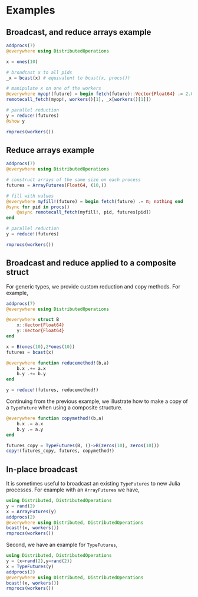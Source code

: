 # Examples

## Broadcast, and reduce arrays example

```julia
addprocs(7)
@everywhere using DistributedOperations

x = ones(10)

# broadcast x to all pids
_x = bcast(x) # equivalent to bcast(x, procs())

# manipulate x on one of the workers
@everywhere myop!(future) = begin fetch(future)::Vector{Float64} .= 2.0; nothing end
remotecall_fetch(myop!, workers()[1], _x[workers()[1]])

# parallel reduction
y = reduce!(futures)
@show y

rmprocs(workers())
```

## Reduce arrays example

```julia
addprocs(7)
@everywhere using DistributedOperations

# construct arrays of the same size on each process
futures = ArrayFutures(Float64, (10,))

# fill with values
@everywhere myfill!(future) = begin fetch(future) .= π; nothing end
@sync for pid in procs()
    @async remotecall_fetch(myfill!, pid, futures[pid])
end

# parallel reduction
y = reduce!(futures)

rmprocs(workers())
```

## Broadcast and reduce applied to a composite struct
For generic types, we provide custom reduction and copy methods.  For example,
```julia
addprocs(7)
@everywhere using DistributedOperations

@everywhere struct B
    x::Vector{Float64}
    y::Vector{Float64}
end

x = B(ones(10),2*ones(10))
futures = bcast(x)

@everywhere function reducemethod!(b,a)
    b.x .+= a.x
    b.y .+= b.y
end

y = reduce!(futures, reducemethod!)
```

Continuing from the previous example, we illustrate how to
make a copy of a `TypeFuture` when using a composite
structure.
```julia
@everywhere function copymethod!(b,a)
    b.x .= a.x
    b.y .= a.y
end

futures_copy = TypeFutures(B, ()->B(zeros(10), zeros(10)))
copy!(futures_copy, futures, copymethod!)
```

## In-place broadcast
It is sometimes useful to broadcast an existing `TypeFutures` to new Julia processes.  For example with an
`ArrayFutures` we have,
```julia
using Distributed, DistributedOperations
y = rand(2)
x = ArrayFutures(y)
addprocs(2)
@everywhere using Distributed, DistributedOperations
bcast!(x, workers())
rmprocs(workers())
```
Second, we have an example for `TypeFutures`,
```julia
using Distributed, DistributedOperations
y = (x=rand(2),y=rand(2))
x = TypeFutures(y)
addprocs(2)
@everywhere using Distributed, DistributedOperations
bcast!(x, workers())
rmprocs(workers())
```